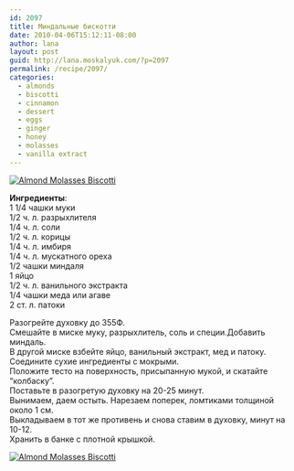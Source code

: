 ```yaml
---
id: 2097
title: Миндальные бискотти
date: 2010-04-06T15:12:11-08:00
author: lana
layout: post
guid: http://lana.moskalyuk.com/?p=2097
permalink: /recipe/2097/
categories:
  - almonds
  - biscotti
  - cinnamon
  - dessert
  - eggs
  - ginger
  - honey
  - molasses
  - vanilla extract
---
```

<a class="flickr-image alignnone" title="Almond Molasses Biscotti" href="http://www.flickr.com/photos/67405678@N00/4498387552/" target="_blank"><img src="http://farm5.static.flickr.com/4043/4498387552_72bcdfe203.jpg" alt="Almond Molasses Biscotti" /></a>

**Ингредиенты**:  
1 1/4 чашки муки  
1/2 ч. л. разрыхлителя  
1/4 ч. л. соли  
1/2 ч. л. корицы  
1/4 ч. л. имбиря  
1/4 ч. л. мускатного ореха  
1/2 чашки миндаля  
1 яйцо  
1/2 ч. л. ванильного экстракта  
1/4 чашки меда или агаве  
2 ст. л. патоки

Разогрейте духовку до 355Ф.  
Смешайте в миске муку, разрыхлитель, соль и специи.Добавить миндаль.  
В другой миске взбейте яйцо, ванильный экстракт, мед и патоку.  
Соедините сухие ингредиенты с мокрыми.  
Положите тесто на поверхность, присыпанную мукой, и скатайте “колбаску”.  
Поставьте в разогретую духовку на 20-25 минут.  
Вынимаем, даем остыть. Нарезаем поперек, ломтиками толщиной около 1 см.  
Выкладываем в тот же противень и снова ставим в духовку, минут на 10-12.  
Хранить в банке с плотной крышкой.

<a class="flickr-image alignnone" title="Almond Molasses Biscotti" href="http://www.flickr.com/photos/67405678@N00/4498385610/" target="_blank"><img src="http://farm5.static.flickr.com/4046/4498385610_6b12c5755b.jpg" alt="Almond Molasses Biscotti" /></a>